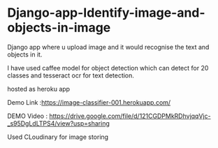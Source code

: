 # Django-app-Identify-image-and-objects-in-image
Django app where u upload image and it would recognise the text and objects in it.

I have used caffee model for object detection which can detect for 20 classes and tesseract ocr for text detection.

hosted as heroku app

 Demo Link :https://image-classifier-001.herokuapp.com/

DEMO Video : https://drive.google.com/file/d/121CGDPMkRDhvjqqVjc-_s95DgLdLTPS4/view?usp=sharing

Used CLoudinary for image storing
